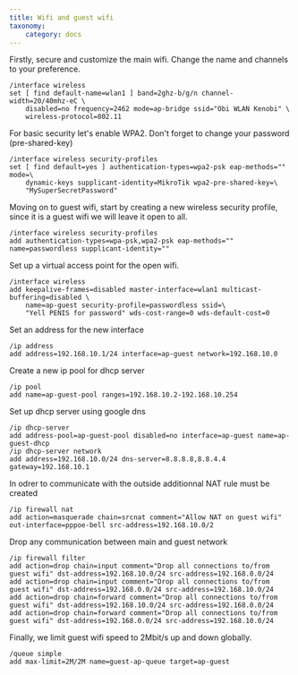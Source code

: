 ```yaml
---
title: Wifi and guest wifi
taxonomy:
    category: docs
---
```

Firstly, secure and customize the main wifi. Change the name and channels to your preference.
```
/interface wireless
set [ find default-name=wlan1 ] band=2ghz-b/g/n channel-width=20/40mhz-eC \
    disabled=no frequency=2462 mode=ap-bridge ssid="Obi WLAN Kenobi" \
    wireless-protocol=802.11
```
For basic security let's enable WPA2. Don't forget to change your password (pre-shared-key)
```
/interface wireless security-profiles
set [ find default=yes ] authentication-types=wpa2-psk eap-methods="" mode=\
    dynamic-keys supplicant-identity=MikroTik wpa2-pre-shared-key=\
    "MySuperSecretPassword"
```
Moving on to guest wifi, start by creating a new wireless security profile, since it is a guest wifi we will leave it open to all.
```
/interface wireless security-profiles
add authentication-types=wpa-psk,wpa2-psk eap-methods="" name=passwordless supplicant-identity=""
```
Set up a virtual access point for the open wifi.
```
/interface wireless
add keepalive-frames=disabled master-interface=wlan1 multicast-buffering=disabled \
	name=ap-guest security-profile=passwordless ssid=\
    "Yell PENIS for password" wds-cost-range=0 wds-default-cost=0
```
Set an address for the new interface
```
/ip address
add address=192.168.10.1/24 interface=ap-guest network=192.168.10.0
```
Create a new ip pool for dhcp server
```
/ip pool
add name=ap-guest-pool ranges=192.168.10.2-192.168.10.254
```
Set up dhcp server using google dns
```
/ip dhcp-server
add address-pool=ap-guest-pool disabled=no interface=ap-guest name=ap-guest-dhcp
/ip dhcp-server network
add address=192.168.10.0/24 dns-server=8.8.8.8,8.8.4.4 gateway=192.168.10.1
```
In odrer to communicate with the outside additionnal NAT rule must be created
```
/ip firewall nat
add action=masquerade chain=srcnat comment="Allow NAT on guest wifi" out-interface=pppoe-bell src-address=192.168.10.0/2
```
Drop any communication between main and guest network
```
/ip firewall filter
add action=drop chain=input comment="Drop all connections to/from guest wifi" dst-address=192.168.10.0/24 src-address=192.168.0.0/24
add action=drop chain=input comment="Drop all connections to/from guest wifi" dst-address=192.168.0.0/24 src-address=192.168.10.0/24
add action=drop chain=forward comment="Drop all connections to/from guest wifi" dst-address=192.168.10.0/24 src-address=192.168.0.0/24
add action=drop chain=forward comment="Drop all connections to/from guest wifi" dst-address=192.168.0.0/24 src-address=192.168.10.0/24
```
Finally, we limit guest wifi speed to 2Mbit/s up and down globally.
```
/queue simple
add max-limit=2M/2M name=guest-ap-queue target=ap-guest
```
